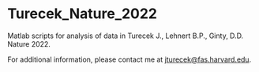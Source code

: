 # Turecek_Nature_2022

Matlab scripts for analysis of data in Turecek J., Lehnert B.P., Ginty, D.D. Nature 2022.

For additional information, please contact me at jturecek@fas.harvard.edu.
